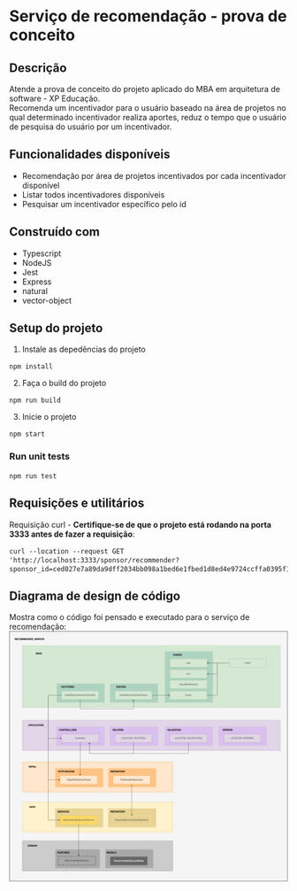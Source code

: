 # Serviço de recomendação - prova de conceito

## Descrição
Atende a prova de conceito do projeto aplicado do MBA em arquitetura de software - XP Educação.</br>
Recomenda um incentivador para o usuário baseado na área de projetos no qual determinado incentivador realiza aportes, reduz o tempo que o usuário de pesquisa do usuário por um incentivador.

## Funcionalidades disponíveis
- Recomendação por área de projetos incentivados por cada incentivador disponível
- Listar todos incentivadores disponíveis
- Pesquisar um incentivador específico pelo id

## Construído com
- Typescript
- NodeJS
- Jest
- Express
- natural
- vector-object

## Setup do projeto

1. Instale as depedências do projeto
```
npm install
```

2. Faça o build do projeto
```
npm run build
```

3. Inicie o projeto
```
npm start
```

### Run unit tests

```
npm run test
```

## Requisições e utilitários

Requisição curl - **Certifique-se de que o projeto está rodando na porta 3333 antes de fazer a requisição**:

```
curl --location --request GET 'http://localhost:3333/sponsor/recommender?sponsor_id=ced027e7a89da9dff2034bb098a1bed6e1fbed1d8ed4e9724ccffa0395f1'
```

## Diagrama de design de código

Mostra como o código foi pensado e executado para o serviço de recomendação:
![alt text for screen readers](/docs/img/diagrams/code-design-diagram.png "Diagrama de design de código")